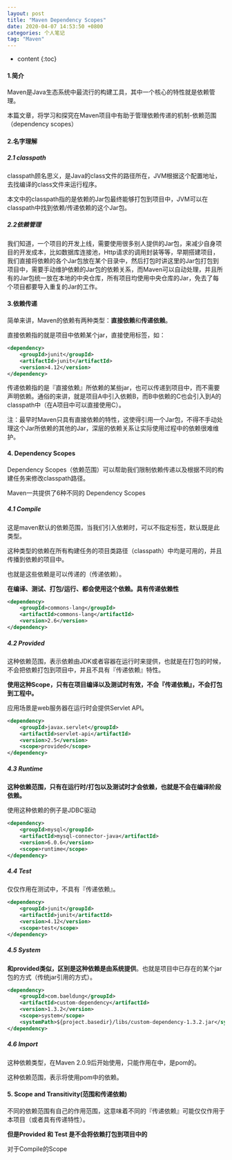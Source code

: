 ```yaml
---
layout: post  
title: "Maven Dependency Scopes"  
date: 2020-04-07 14:53:50 +0800  
categories: 个人笔记  
tag: "Maven"  
---
```


* content
{:toc}  


#### 1.简介

Maven是Java生态系统中最流行的构建工具，其中一个核心的特性就是依赖管理。

本篇文章，将学习和探究在Maven项目中有助于管理依赖传递的机制-依赖范围（dependency scopes）

#### 2.名字理解

##### 2.1 classpath

classpath顾名思义，是Java的class文件的路径所在，JVM根据这个配置地址，去找编译的class文件来运行程序。

本文中的classpath指的是依赖的Jar包最终能够打包到项目中，JVM可以在classpath中找到依赖/传递依赖的这个Jar包。

##### 2.2依赖管理

我们知道，一个项目的开发上线，需要使用很多别人提供的Jar包，来减少自身项目的开发成本，比如数据库连接池，Http请求的调用封装等等，早期搭建项目，我们直接将依赖的各个Jar包放在某个目录中，然后打包时讲这里的Jar包打包到项目中，需要手动维护依赖的Jar包的依赖关系，而Maven可以自动处理，并且所有的Jar包统一放在本地的中央仓库，所有项目均使用中央仓库的Jar，免去了每个项目都要导入重复的Jar的工作。

#### 3.依赖传递

简单来讲，Maven的依赖有两种类型：**直接依赖**和**传递依赖**。

直接依赖指的就是项目中依赖某个jar，直接使用<dependency>标签，如：

```xml
<dependency>
    <groupId>junit</groupId>
    <artifactId>junit</artifactId>
    <version>4.12</version>
</dependency>
```

传递依赖指的是『直接依赖』所依赖的某些jar，也可以传递到项目中，而不需要声明依赖。通俗的来讲，就是项目A中引入依赖B，而B中依赖的C也会引入到A的classpath中（在A项目中可以直接使用C）。

注：最早时Maven只具有直接依赖的特性，这使得引用一个Jar包，不得不手动处理这个Jar所依赖的其他的Jar，深层的依赖关系让实际使用过程中的依赖很难维护。

#### 4. Dependency Scopes

Dependency Scopes（依赖范围）可以帮助我们限制依赖传递以及根据不同的构建任务来修改classpath路径。

Maven一共提供了6种不同的 Dependency Scopes

##### 4.1 Compile

这是maven默认的依赖范围，当我们引入依赖时，可以不指定<scope>标签，默认既是此类型。

这种类型的依赖在所有构建任务的项目类路径（classpath）中均是可用的，并且传播到依赖的项目中。

也就是这些依赖是可以传递的（传递依赖）。

**在编译、测试、打包/运行、都会使用这个依赖。具有传递依赖性**

```xml
<dependency>
    <groupId>commons-lang</groupId>
    <artifactId>commons-lang</artifactId>
    <version>2.6</version>
</dependency>
```

##### 4.2 Provided

这种依赖范围，表示依赖由JDK或者容器在运行时来提供，也就是在打包的时候，不会把依赖打包到项目中，并且不具有『传递依赖』特性。

**使用这种Scope，只有在项目编译以及测试时有效，不会『传递依赖』，不会打包到工程中。**

应用场景是web服务器在运行时会提供Servlet API。

```xml
<dependency>
    <groupId>javax.servlet</groupId>
    <artifactId>servlet-api</artifactId>
    <version>2.5</version>
    <scope>provided</scope>
</dependency>
```

##### 4.3 Runtime

**这种依赖范围，只有在运行时/打包以及测试时才会依赖，也就是不会在编译阶段依赖。**

使用这种依赖的例子是JDBC驱动

```xml
<dependency>
    <groupId>mysql</groupId>
    <artifactId>mysql-connector-java</artifactId>
    <version>6.0.6</version>
    <scope>runtime</scope>
</dependency>
```

##### 4.4 Test

仅仅作用在测试中，不具有『传递依赖』。

```xml
<dependency>
    <groupId>junit</groupId>
    <artifactId>junit</artifactId>
    <version>4.12</version>
    <scope>test</scope>
</dependency>
```

##### 4.5 System

**和provided类似，区别是这种依赖是由系统提供**。也就是项目中已存在的某个jar包的方式（传统jar引用的方式）。

```xml
<dependency>
    <groupId>com.baeldung</groupId>
    <artifactId>custom-dependency</artifactId>
    <version>1.3.2</version>
    <scope>system</scope>
    <systemPath>${project.basedir}/libs/custom-dependency-1.3.2.jar</systemPath>
</dependency>
```

##### 4.6 Import

这种依赖类型，在Maven 2.0.9后开始使用，只能作用在<dependencyManagement>中，<type>是pom的。

这种依赖范围，表示将使用pom中的依赖。

#### 5. Scope and Transitivity(范围和传递依赖)

不同的依赖范围有自己的作用范围，这意味着不同的『传递依赖』可能仅仅作用于本项目（或者具有传递特性）。

**但是Provided 和 Test 是不会将依赖打包到项目中的**

对于Compile的Scope

